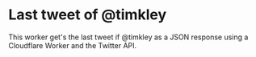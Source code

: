 # Last tweet of @timkley

This worker get's the last tweet if @timkley as a JSON
response using a Cloudflare Worker and the Twitter API.
